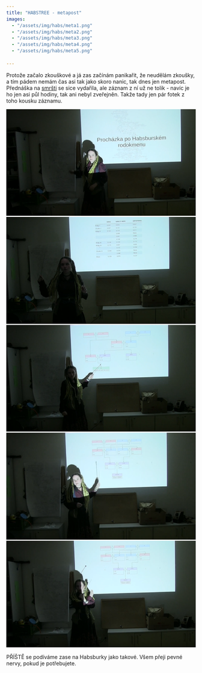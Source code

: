 ```yaml
---
title: "HABSTREE - metapost"
images:
  - "/assets/img/habs/meta1.png"
  - "/assets/img/habs/meta2.png"
  - "/assets/img/habs/meta3.png"
  - "/assets/img/habs/meta4.png"
  - "/assets/img/habs/meta5.png"
 
---
```


Protože začalo zkouškové a já zas začínám panikařit, že neudělám zkoušky, a tím pádem nemám čas asi tak jako skoro nanic, tak dnes jen metapost. Přednáška na [smršti](https://ksp.mff.cuni.cz/akce/smrst/) se sice vydařila, ale záznam z ní už ne tolik - navíc je ho jen asi půl hodiny, tak ani nebyl zveřejněn. 
Takže tady jen pár fotek z toho kousku záznamu. 

![pred1](/assets/img/habs/meta1.png)
![pred2](/assets/img/habs/meta2.png)
![pred3](/assets/img/habs/meta3.png)
![pred4](/assets/img/habs/meta4.png)
![pred5](/assets/img/habs/meta5.png)



PŘÍŠTĚ se podíváme zase na Habsburky jako takové. Všem přeji pevné nervy, pokud je potřebujete. 
